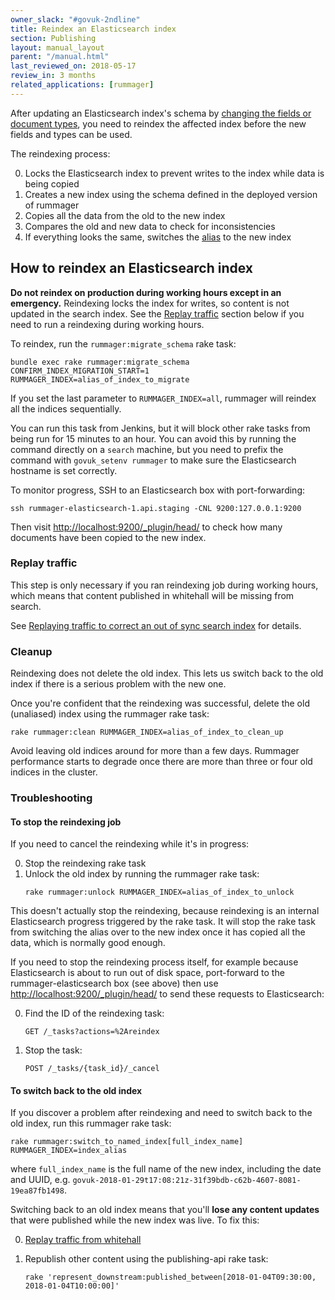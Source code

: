 ```yaml
---
owner_slack: "#govuk-2ndline"
title: Reindex an Elasticsearch index
section: Publishing
layout: manual_layout
parent: "/manual.html"
last_reviewed_on: 2018-05-17
review_in: 3 months
related_applications: [rummager]
---
```


After updating an Elasticsearch index's schema by [changing the fields or
document types][update-fields-or-doc-types], you need to reindex the affected
index before the new fields and types can be used.

The reindexing process:

0. Locks the Elasticsearch index to prevent writes to the index while data is
being copied
0. Creates a new index using the schema defined in the deployed version of
rummager
0. Copies all the data from the old to the new index
0. Compares the old and new data to check for inconsistencies
0. If everything looks the same, switches the [alias][index-alias] to the new
index

## How to reindex an Elasticsearch index

**Do not reindex on production during working hours except in an emergency.**
Reindexing locks the index for writes, so content is not updated in the search
index. See the [Replay traffic](#replay-traffic) section below if you need to
run a reindexing during working hours.

To reindex, run the `rummager:migrate_schema` rake task:

```
bundle exec rake rummager:migrate_schema CONFIRM_INDEX_MIGRATION_START=1 RUMMAGER_INDEX=alias_of_index_to_migrate
```

If you set the last parameter to `RUMMAGER_INDEX=all`, rummager will reindex all
the indices sequentially.

You can run this task from Jenkins, but it will block other rake tasks from
being run for 15 minutes to an hour. You can avoid this by running the command
directly on a `search` machine, but you need to prefix the command with
`govuk_setenv rummager` to make sure the Elasticsearch hostname is set
correctly.

To monitor progress, SSH to an Elasticsearch box with port-forwarding:

```
ssh rummager-elasticsearch-1.api.staging -CNL 9200:127.0.0.1:9200
```

Then visit <http://localhost:9200/_plugin/head/> to check how many documents have
been copied to the new index.

### Replay traffic

This step is only necessary if you ran reindexing job during working hours,
which means that content published in whitehall will be missing from search.

See [Replaying traffic to correct an out of sync search index][traffic-replay]
for details.

### Cleanup

Reindexing does not delete the old index. This lets us switch back to the old
index if there is a serious problem with the new one.

Once you're confident that the reindexing was successful, delete the old
(unaliased) index using the rummager rake task:

```
rake rummager:clean RUMMAGER_INDEX=alias_of_index_to_clean_up
```

Avoid leaving old indices around for more than a few days. Rummager performance
starts to degrade once there are more than three or four old indices in the
cluster.

### Troubleshooting

#### To stop the reindexing job

If you need to cancel the reindexing while it's in progress:

0. Stop the reindexing rake task
0. Unlock the old index by running the rummager rake task:
    ```
    rake rummager:unlock RUMMAGER_INDEX=alias_of_index_to_unlock
    ```

This doesn't actually stop the reindexing, because reindexing is an internal
Elasticsearch progress triggered by the rake task. It will stop the rake task
from switching the alias over to the new index once it has copied all the data,
which is normally good enough.

If you need to stop the reindexing process itself, for example because
Elasticsearch is about to run out of disk space, port-forward to the
rummager-elasticsearch box (see above) then use <http://localhost:9200/_plugin/head/>
to send these requests to Elasticsearch:

0. Find the ID of the reindexing task:

    ```
    GET /_tasks?actions=%2Areindex
    ```

0. Stop the task:

    ```
    POST /_tasks/{task_id}/_cancel
    ```

#### To switch back to the old index

If you discover a problem after reindexing and need to switch back to the old
index, run this rummager rake task:

```
rake rummager:switch_to_named_index[full_index_name] RUMMAGER_INDEX=index_alias
```

where `full_index_name` is the full name of the new index, including the date
and UUID, e.g. `govuk-2018-01-29t17:08:21z-31f39bdb-c62b-4607-8081-19ea87fb1498`.

Switching back to an old index means that you'll **lose any content updates**
that were published while the new index was live. To fix this:

0. [Replay traffic from whitehall][traffic-replay]
0. Republish other content using the publishing-api rake task:

    ```
    rake 'represent_downstream:published_between[2018-01-04T09:30:00, 2018-01-04T10:00:00]'
    ```

[update-fields-or-doc-types]: /apis/search/add-new-fields-or-document-types.html
[index-alias]: https://www.elastic.co/guide/en/elasticsearch/reference/current/indices-aliases.html
[traffic-replay]: rummager-traffic-replay.html
